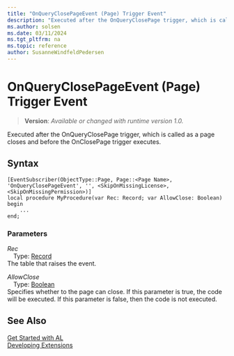 ```yaml
---
title: "OnQueryClosePageEvent (Page) Trigger Event"
description: "Executed after the OnQueryClosePage trigger, which is called as a page closes and before the OnClosePage trigger executes."
ms.author: solsen
ms.date: 03/11/2024
ms.tgt_pltfrm: na
ms.topic: reference
author: SusanneWindfeldPedersen
---
```

[//]: # (START>DO_NOT_EDIT)
[//]: # (IMPORTANT:Do not edit any of the content between here and the END>DO_NOT_EDIT.)
[//]: # (Any modifications should be made in the .xml files in the ModernDev repo.)

# OnQueryClosePageEvent (Page) Trigger Event
> **Version**: _Available or changed with runtime version 1.0._

Executed after the OnQueryClosePage trigger, which is called as a page closes and before the OnClosePage trigger executes.


## Syntax
```AL
[EventSubscriber(ObjectType::Page, Page::<Page Name>, 'OnQueryClosePageEvent', '', <SkipOnMissingLicense>, <SkipOnMissingPermission>)]
local procedure MyProcedure(var Rec: Record; var AllowClose: Boolean)
begin
    ...
end;
```

### Parameters

*Rec*  
&emsp;Type: [Record](../../../methods-auto/record/record-data-type.md)  
The table that raises the event.  

*AllowClose*  
&emsp;Type: [Boolean](../../../methods-auto/boolean/boolean-data-type.md)  
Specifies whether to the page can close. If this parameter is true, the code will be executed. If this parameter is false, then the code is not executed.  



[//]: # (IMPORTANT: END>DO_NOT_EDIT)
## See Also  
[Get Started with AL](../../../devenv-get-started.md)  
[Developing Extensions](../../../devenv-dev-overview.md)   